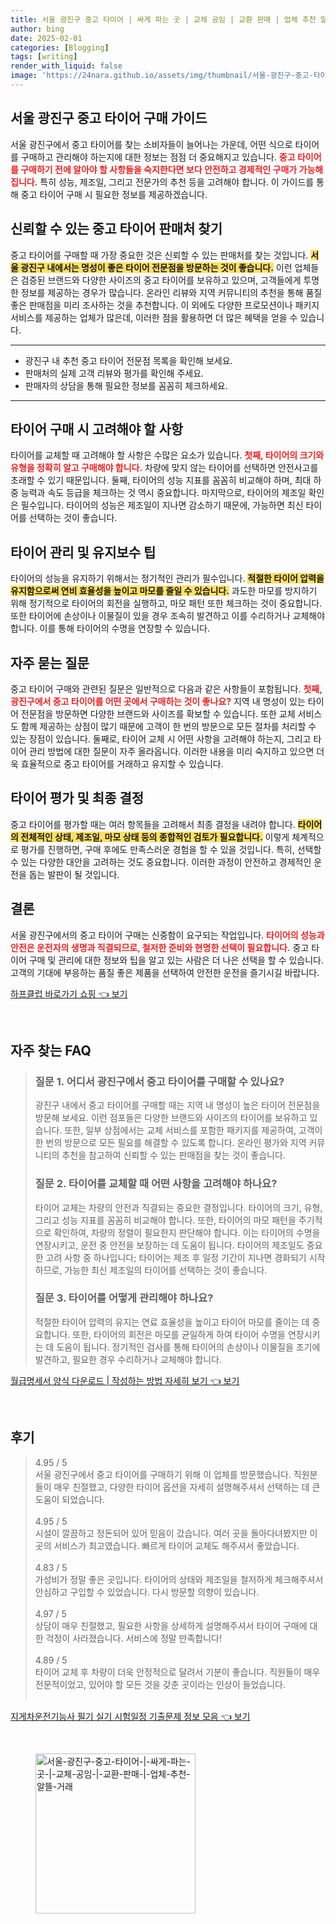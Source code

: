 ```yaml
---
title: 서울 광진구 중고 타이어 | 싸게 파는 곳 | 교체 공임 | 교환 판매 | 업체 추천 알뜰 거래
author: bing
date: 2025-02-01
categories: [Blogging]
tags: [writing]
render_with_liquid: false
image: 'https://24nara.github.io/assets/img/thumbnail/서울-광진구-중고-타이어-|-싸게-파는-곳-|-교체-공임-|-교환-판매-|-업체-추천-알뜰-거래.webp'
---
```



<h2 id='서울 광진구 중고 타이어 구매 가이드'>서울 광진구 중고 타이어 구매 가이드</h2>

<p>서울 광진구에서 중고 타이어를 찾는 소비자들이 늘어나는 가운데, 어떤 식으로 타이어를 구매하고 관리해야 하는지에 대한 정보는 점점 더 중요해지고 있습니다. <b><span style="color: #ee2323;">중고 타이어를 구매하기 전에 알아야 할 사항들을 숙지한다면 보다 안전하고 경제적인 구매가 가능해집니다.</span></b> 특히 성능, 제조일, 그리고 전문가의 추천 등을 고려해야 합니다. 이 가이드를 통해 중고 타이어 구매 시 필요한 정보를 제공하겠습니다.</p>

<h2 id='신뢰할 수 있는 중고 타이어 판매처 찾기'>신뢰할 수 있는 중고 타이어 판매처 찾기</h2>

<p>중고 타이어를 구매할 때 가장 중요한 것은 신뢰할 수 있는 판매처를 찾는 것입니다. <b><span style="background-color: #ffe066;">서울 광진구 내에서는 명성이 좋은 타이어 전문점을 방문하는 것이 좋습니다.</span></b> 이런 업체들은 검증된 브랜드와 다양한 사이즈의 중고 타이어를 보유하고 있으며, 고객들에게 투명한 정보를 제공하는 경우가 많습니다. 온라인 리뷰와 지역 커뮤니티의 추천을 통해 품질 좋은 판매점을 미리 조사하는 것을 추천합니다. 이 외에도 다양한 프로모션이나 패키지 서비스를 제공하는 업체가 많은데, 이러한 점을 활용하면 더 많은 혜택을 얻을 수 있습니다.</p>

<hr />

<ul>
    <li>광진구 내 추천 중고 타이어 전문점 목록을 확인해 보세요.</li>
    <li>판매처의 실제 고객 리뷰와 평가를 확인해 주세요.</li>
    <li>판매자의 상담을 통해 필요한 정보를 꼼꼼히 체크하세요.</li>
</ul>

<hr />

<h2 id='타이어 구매 시 고려해야 할 사항'>타이어 구매 시 고려해야 할 사항</h2>

<p>타이어를 교체할 때 고려해야 할 사항은 수많은 요소가 있습니다. <b><span style="color: #ee2323;">첫째, 타이어의 크기와 유형을 정확히 알고 구매해야 합니다.</span></b> 차량에 맞지 않는 타이어를 선택하면 안전사고를 초래할 수 있기 때문입니다. 둘째, 타이어의 성능 지표를 꼼꼼히 비교해야 하며, 최대 하중 능력과 속도 등급을 체크하는 것 역시 중요합니다. 마지막으로, 타이어의 제조일 확인은 필수입니다. 타이어의 성능은 제조일이 지나면 감소하기 때문에, 가능하면 최신 타이어를 선택하는 것이 좋습니다.</p>

<h2 id='타이어 관리 및 유지보수 팁'>타이어 관리 및 유지보수 팁</h2>

<p>타이어의 성능을 유지하기 위해서는 정기적인 관리가 필수입니다. <b><span style="background-color: #ffe066;">적절한 타이어 압력을 유지함으로써 연비 효율성을 높이고 마모를 줄일 수 있습니다.</span></b> 과도한 마모를 방지하기 위해 정기적으로 타이어의 회전을 실행하고, 마모 패턴 또한 체크하는 것이 중요합니다. 또한 타이어에 손상이나 이물질이 있을 경우 조속히 발견하고 이를 수리하거나 교체해야 합니다. 이를 통해 타이어의 수명을 연장할 수 있습니다.</p>

<h2 id='자주 묻는 질문'>자주 묻는 질문</h2>

<p>중고 타이어 구매와 관련된 질문은 일반적으로 다음과 같은 사항들이 포함됩니다. <b><span style="color: #ee2323;">첫째, 광진구에서 중고 타이어를 어떤 곳에서 구매하는 것이 좋나요?</span></b> 지역 내 명성이 있는 타이어 전문점을 방문하면 다양한 브랜드와 사이즈를 확보할 수 있습니다. 또한 교체 서비스도 함께 제공하는 상점이 많기 때문에 고객이 한 번의 방문으로 모든 절차를 처리할 수 있는 장점이 있습니다. 둘째로, 타이어 교체 시 어떤 사항을 고려해야 하는지, 그리고 타이어 관리 방법에 대한 질문이 자주 올라옵니다. 이러한 내용을 미리 숙지하고 있으면 더욱 효율적으로 중고 타이어를 거래하고 유지할 수 있습니다.</p>

<h2 id='타이어 평가 및 최종 결정'>타이어 평가 및 최종 결정</h2>

<p>중고 타이어를 평가할 때는 여러 항목들을 고려해서 최종 결정을 내려야 합니다. <b><span style="background-color: #ffe066;">타이어의 전체적인 상태, 제조일, 마모 상태 등의 종합적인 검토가 필요합니다.</span></b> 이렇게 체계적으로 평가를 진행하면, 구매 후에도 만족스러운 경험을 할 수 있을 것입니다. 특히, 선택할 수 있는 다양한 대안을 고려하는 것도 중요합니다. 이러한 과정이 안전하고 경제적인 운전을 돕는 발판이 될 것입니다.</p>

<h2 id='결론'>결론</h2>

<p>서울 광진구에서의 중고 타이어 구매는 신중함이 요구되는 작업입니다. <b><span style="color: #ee2323;">타이어의 성능과 안전은 운전자의 생명과 직결되므로, 철저한 준비와 현명한 선택이 필요합니다.</span></b> 중고 타이어 구매 및 관리에 대한 정보와 팁을 알고 있는 사람은 더 나은 선택을 할 수 있습니다. 고객의 기대에 부응하는 품질 좋은 제품을 선택하여 안전한 운전을 즐기시길 바랍니다.</p>


<p><a class="click-button" title="하프클럽 바로가기 쇼핑" href="https://24nara.github.io/posts/%ED%95%98%ED%94%84%ED%81%B4%EB%9F%BD-%EB%B0%94%EB%A1%9C%EA%B0%80%EA%B8%B0-%EC%87%BC%ED%95%91/" rel="dofollow">하프클럽 바로가기 쇼핑 👈 보기</a></p><br>
<h2 id='자주_찾는_FAQ'>자주 찾는 FAQ</h2>
<div itemscope="" itemtype="https://schema.org/FAQPage"> 
<blockquote> 
<div itemscope="" itemprop="mainEntity" itemtype="https://schema.org/Question"> 
<h3 itemprop="name">질문 1. 어디서 광진구에서 중고 타이어를 구매할 수 있나요?</h3> 
<div itemscope="" itemprop="acceptedAnswer" itemtype="https://schema.org/Answer"> 
<span itemprop="text"> 
<p>광진구 내에서 중고 타이어를 구매할 때는 지역 내 명성이 높은 타이어 전문점을 방문해 보세요. 이런 점포들은 다양한 브랜드와 사이즈의 타이어를 보유하고 있습니다. 또한, 일부 상점에서는 교체 서비스를 포함한 패키지를 제공하여, 고객이 한 번의 방문으로 모든 필요를 해결할 수 있도록 합니다. 온라인 평가와 지역 커뮤니티의 추천을 참고하여 신뢰할 수 있는 판매점을 찾는 것이 좋습니다.</p> 
</span> 
</div> 
</div> 

<div itemscope="" itemprop="mainEntity" itemtype="https://schema.org/Question"> 
<h3 itemprop="name">질문 2. 타이어를 교체할 때 어떤 사항을 고려해야 하나요?</h3> 
<div itemscope="" itemprop="acceptedAnswer" itemtype="https://schema.org/Answer"> 
<span itemprop="text"> 
<p>타이어 교체는 차량의 안전과 직결되는 중요한 결정입니다. 타이어의 크기, 유형, 그리고 성능 지표를 꼼꼼히 비교해야 합니다. 또한, 타이어의 마모 패턴을 주기적으로 확인하여, 차량의 정렬이 필요한지 판단해야 합니다. 이는 타이어의 수명을 연장시키고, 운전 중 안전을 보장하는 데 도움이 됩니다. 타이어의 제조일도 중요한 고려 사항 중 하나입니다; 타이어는 제조 후 일정 기간이 지나면 경화되기 시작하므로, 가능한 최신 제조일의 타이어를 선택하는 것이 좋습니다.</p> 
</span> 
</div> 
</div> 

<div itemscope="" itemprop="mainEntity" itemtype="https://schema.org/Question"> 
<h3 itemprop="name">질문 3. 타이어를 어떻게 관리해야 하나요?</h3> 
<div itemscope="" itemprop="acceptedAnswer" itemtype="https://schema.org/Answer"> 
<span itemprop="text"> 
<p>적절한 타이어 압력의 유지는 연료 효율성을 높이고 타이어 마모를 줄이는 데 중요합니다. 또한, 타이어의 회전은 마모를 균일하게 하여 타이어 수명을 연장시키는 데 도움이 됩니다. 정기적인 검사를 통해 타이어의 손상이나 이물질을 조기에 발견하고, 필요한 경우 수리하거나 교체해야 합니다.</p> 
</span> 
</div> 
</div> 

</blockquote> 
</div>
<p><a class="click-button" title="월급명세서 양식 다운로드 | 작성하는 방법 자세히 보기" href="https://24nara.github.io/posts/%EC%9B%94%EA%B8%89%EB%AA%85%EC%84%B8%EC%84%9C-%EC%96%91%EC%8B%9D-%EB%8B%A4%EC%9A%B4%EB%A1%9C%EB%93%9C-%EC%9E%91%EC%84%B1%ED%95%98%EB%8A%94-%EB%B0%A9%EB%B2%95-%EC%9E%90%EC%84%B8%ED%9E%88-%EB%B3%B4%EA%B8%B0/" rel="dofollow">월급명세서 양식 다운로드 | 작성하는 방법 자세히 보기 👈 보기</a></p><br>
<h2 id='후기'>후기</h2>
<div itemscope itemtype="https://schema.org/Product">
  <blockquote>
  <div itemprop="review" itemscope itemtype="https://schema.org/Review">
      <div itemprop="reviewRating" itemscope itemtype="https://schema.org/Rating"> <span itemprop="ratingValue">4.95</span> / <span itemprop="bestRating">5</span> </div>
      <span itemprop="reviewBody">서울 광진구에서 중고 타이어를 구매하기 위해 이 업체를 방문했습니다. 직원분들이 매우 친절했고, 다양한 타이어 옵션을 자세히 설명해주셔서 선택하는 데 큰 도움이 되었습니다.</span>
  </div>
  <br>
  <div itemprop="review" itemscope itemtype="https://schema.org/Review">
      <div itemprop="reviewRating" itemscope itemtype="https://schema.org/Rating"> <span itemprop="ratingValue">4.95</span> / <span itemprop="bestRating">5</span> </div>
      <span itemprop="reviewBody">시설이 깔끔하고 정돈되어 있어 믿음이 갔습니다. 여러 곳을 돌아다녀봤지만 이곳의 서비스가 최고였습니다. 빠르게 타이어 교체도 해주셔서 좋았습니다.</span>
  </div>
  <br>
  <div itemprop="review" itemscope itemtype="https://schema.org/Review">
      <div itemprop="reviewRating" itemscope itemtype="https://schema.org/Rating"> <span itemprop="ratingValue">4.83</span> / <span itemprop="bestRating">5</span> </div>
      <span itemprop="reviewBody">가성비가 정말 좋은 곳입니다. 타이어의 상태와 제조일을 철저하게 체크해주셔서 안심하고 구입할 수 있었습니다. 다시 방문할 의향이 있습니다.</span>
  </div>
  <br>
  <div itemprop="review" itemscope itemtype="https://schema.org/Review">
      <div itemprop="reviewRating" itemscope itemtype="https://schema.org/Rating"> <span itemprop="ratingValue">4.97</span> / <span itemprop="bestRating">5</span> </div>
      <span itemprop="reviewBody">상담이 매우 친절했고, 필요한 사항을 상세하게 설명해주셔서 타이어 구매에 대한 걱정이 사라졌습니다. 서비스에 정말 만족합니다!</span>
  </div>
  <br>
  <div itemprop="review" itemscope itemtype="https://schema.org/Review">
      <div itemprop="reviewRating" itemscope itemtype="https://schema.org/Rating"> <span itemprop="ratingValue">4.89</span> / <span itemprop="bestRating">5</span> </div>
      <span itemprop="reviewBody">타이어 교체 후 차량이 더욱 안정적으로 달려서 기분이 좋습니다. 직원들이 매우 전문적이었고, 있어야 할 모든 것을 갖춘 곳이라는 인상이 들었습니다.</span>
  </div>
  <br>
  </blockquote>
</div>
<p><a class="click-button" title="지게차운전기능사 필기 실기 시험일정 기출문제 정보 모음" href="https://24nara.github.io/posts/%EC%A7%80%EA%B2%8C%EC%B0%A8%EC%9A%B4%EC%A0%84%EA%B8%B0%EB%8A%A5%EC%82%AC-%ED%95%84%EA%B8%B0-%EC%8B%A4%EA%B8%B0-%EC%8B%9C%ED%97%98%EC%9D%BC%EC%A0%95-%EA%B8%B0%EC%B6%9C%EB%AC%B8%EC%A0%9C-%EC%A0%95%EB%B3%B4-%EB%AA%A8%EC%9D%8C/" rel="dofollow">지게차운전기능사 필기 실기 시험일정 기출문제 정보 모음 👈 보기</a></p><br>
<figure class="image"><img src="https://24nara.github.io/assets/img/thumbnail/서울-광진구-중고-타이어-|-싸게-파는-곳-|-교체-공임-|-교환-판매-|-업체-추천-알뜰-거래.webp" alt="서울-광진구-중고-타이어-|-싸게-파는-곳-|-교체-공임-|-교환-판매-|-업체-추천-알뜰-거래" width="256" height="256"></figure>